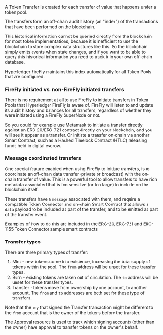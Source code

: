 A Token Transfer is created for each transfer of value that happens under a token pool.

The transfers form an off-chain audit history (an "index") of the transactions that
have been performed on the blockchain.

This historical information cannot be queried directly from the blockchain for most token
implementations, because it is inefficient to use the blockchain to store complex
data structures like this. So the blockchain simply emits events when state changes,
and if you want to be able to query this historical information you need to track
it in your own off-chain database.

Hyperledger FireFly maintains this index automatically for all Token Pools that are configured.

### FireFly initiated vs. non-FireFly initiated transfers

There is no requirement at all to use FireFly to initiate transfers in Token Pools that
Hyperledger FireFly is aware of. FireFly will listen to and update its audit history
and balances for all transfers, regardless of whether they were initiated using a FireFly
SuperNode or not.

So you could for example use Metamask to initiate a transfer directly against an ERC-20/ERC-721
contract directly on your blockchain, and you will see it appear as a transfer. Or initiate
a transfer on-chain via another Smart Contract, such as a Hashed Timelock Contract (HTLC) releasing
funds held in digital escrow.

### Message coordinated transfers

One special feature enabled when using FireFly to initiate transfers, is to coordinate an off-chain
data transfer (private or broadcast) with the on-chain transfer of value.  This is a powerful
tool to allow transfers to have rich metadata associated that is too sensitive (or too large)
to include on the blockchain itself.

These transfers have a `message` associated with them, and require a compatible Token Connector and
on-chain Smart Contract that allows a `data` payload to be included as part of the transfer, and to
be emitted as part of the transfer event.

Examples of how to do this are included in the ERC-20, ERC-721 and ERC-1155 Token Connector sample
smart contracts.

### Transfer types

There are three primary types of transfer:

1. Mint - new tokens come into existence, increasing the total supply of tokens
   within the pool. The `from` address will be unset for these transfer types.
2. Burn - existing tokens are taken out of circulation. The `to` address will be
   unset for these transfer types.
3. Transfer - tokens move from ownership by one account, to another account.
   The `from` and `to` addresses are both set for these type of transfers.

Note that the `key` that signed the Transfer transaction might be different to the `from`
account that is the owner of the tokens before the transfer.

The Approval resource is used to track which signing accounts (other than the owner)
have approval to transfer tokens on the owner's behalf.


